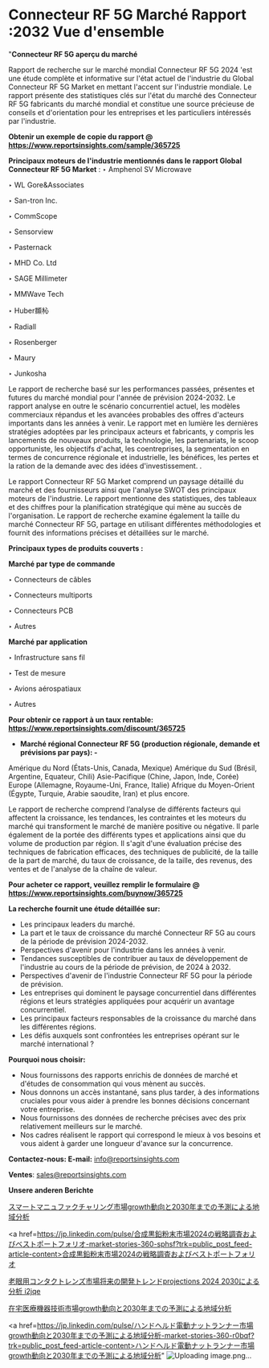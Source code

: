  # Connecteur RF 5G Marché Rapport :2032 Vue d'ensemble

"<strong>Connecteur RF 5G aperçu du marché</strong>

Rapport de recherche sur le marché mondial Connecteur RF 5G 2024 'est une étude complète et informative sur l'état actuel de l'industrie du Global Connecteur RF 5G Market en mettant l'accent sur l'industrie mondiale. Le rapport présente des statistiques clés sur l'état du marché des Connecteur RF 5G fabricants du marché mondial et constitue une source précieuse de conseils et d'orientation pour les entreprises et les particuliers intéressés par l'industrie.

<strong>Obtenir un exemple de copie du rapport @ <a href=https://www.reportsinsights.com/sample/365725>https://www.reportsinsights.com/sample/365725</a></strong>

<strong>Principaux moteurs de l'industrie mentionnés dans le rapport Global Connecteur RF 5G Market</strong> :
‣ Amphenol SV Microwave

‣ WL Gore&Associates

‣ San-tron Inc.

‣ CommScope

‣ Sensorview

‣ Pasternack

‣ MHD Co. Ltd

‣ SAGE Millimeter

‣ MMWave Tech

‣ Huber䫨杺

‣ Radiall

‣ Rosenberger

‣ Maury

‣ Junkosha

Le rapport de recherche basé sur les performances passées, présentes et futures du marché mondial pour l'année de prévision 2024-2032. Le rapport analyse en outre le scénario concurrentiel actuel, les modèles commerciaux répandus et les avancées probables des offres d'acteurs importants dans les années à venir. Le rapport met en lumière les dernières stratégies adoptées par les principaux acteurs et fabricants, y compris les lancements de nouveaux produits, la technologie, les partenariats, le scoop opportuniste, les objectifs d'achat, les coentreprises, la segmentation en termes de concurrence régionale et industrielle, les bénéfices, les pertes et la ration de la demande avec des idées d'investissement. .

Le rapport Connecteur RF 5G Market comprend un paysage détaillé du marché et des fournisseurs ainsi que l'analyse SWOT des principaux moteurs de l'industrie. Le rapport mentionne des statistiques, des tableaux et des chiffres pour la planification stratégique qui mène au succès de l'organisation. Le rapport de recherche examine également la taille du marché Connecteur RF 5G, partage en utilisant différentes méthodologies et fournit des informations précises et détaillées sur le marché.

<strong>Principaux types de produits couverts :</strong>

<strong>Marché par type de commande</strong>

‣ Connecteurs de câbles

‣ Connecteurs multiports

‣ Connecteurs PCB

‣ Autres

<strong>Marché par application</strong>

‣ Infrastructure sans fil

‣ Test de mesure

‣ Avions aérospatiaux

‣ Autres

<strong>Pour obtenir ce rapport à un taux rentable: <a href=https://www.reportsinsights.com/discount/365725>https://www.reportsinsights.com/discount/365725</a></strong>
<ul>
  <li><strong>Marché régional Connecteur RF 5G (production régionale, demande et prévisions par pays): -</strong></li>
</ul>
Amérique du Nord (États-Unis, Canada, Mexique)
Amérique du Sud (Brésil, Argentine, Equateur, Chili)
Asie-Pacifique (Chine, Japon, Inde, Corée)
Europe (Allemagne, Royaume-Uni, France, Italie)
Afrique du Moyen-Orient (Égypte, Turquie, Arabie saoudite, Iran) et plus encore.

Le rapport de recherche comprend l’analyse de différents facteurs qui affectent la croissance, les tendances, les contraintes et les moteurs du marché qui transforment le marché de manière positive ou négative. Il parle également de la portée des différents types et applications ainsi que du volume de production par région. Il s'agit d'une évaluation précise des techniques de fabrication efficaces, des techniques de publicité, de la taille de la part de marché, du taux de croissance, de la taille, des revenus, des ventes et de l'analyse de la chaîne de valeur.

<strong>Pour acheter ce rapport, veuillez remplir le formulaire @   <a href=https://www.reportsinsights.com/buynow/365725>https://www.reportsinsights.com/buynow/365725</a></strong>

<strong>La recherche fournit une étude détaillée sur:</strong>
<ul>
  <li>Les principaux leaders du marché.</li>
  <li>La part et le taux de croissance du marché Connecteur RF 5G au cours de la période de prévision 2024-2032.</li>
  <li>Perspectives d'avenir pour l'industrie dans les années à venir.</li>
  <li>Tendances susceptibles de contribuer au taux de développement de l'industrie au cours de la période de prévision, de 2024 à 2032.</li>
  <li>Perspectives d'avenir de l'industrie Connecteur RF 5G pour la période de prévision.</li>
  <li>Les entreprises qui dominent le paysage concurrentiel dans différentes régions et leurs stratégies appliquées pour acquérir un avantage concurrentiel.</li>
  <li>Les principaux facteurs responsables de la croissance du marché dans les différentes régions.</li>
  <li>Les défis auxquels sont confrontées les entreprises opérant sur le marché international ?</li>
</ul>
<strong>Pourquoi nous choisir:</strong>
<ul>
  <li>Nous fournissons des rapports enrichis de données de marché et d'études de consommation qui vous mènent au succès.</li>
  <li>Nous donnons un accès instantané, sans plus tarder, à des informations cruciales pour vous aider à prendre les bonnes décisions concernant votre entreprise.</li>
  <li>Nous fournissons des données de recherche précises avec des prix relativement meilleurs sur le marché.</li>
  <li>Nos cadres réalisent le rapport qui correspond le mieux à vos besoins et vous aident à garder une longueur d'avance sur la concurrence.</li>
</ul>
<strong>Contactez-nous:
</strong><strong>E-mail:</strong> <a href=mailto:info@reportsinsights.com>info@reportsinsights.com</a>

<strong>Ventes</strong>: <a href=mailto:sales@reportsinsights.com>sales@reportsinsights.com</a>

<strong>Unsere anderen Berichte</strong>

<a href=https://www.linkedin.com/pulse/スマートマニュファクチャリング市場growth動向と2030年までの予測による地域分析-healthscope-news-245-ju7jf/>スマートマニュファクチャリング市場growth動向と2030年までの予測による地域分析</a>

<a href=https://jp.linkedin.com/pulse/合成黒鉛粉末市場2024の戦略調査およびベストポートフォリオ-market-stories-360-sphsf?trk=public_post_feed-article-content>合成黒鉛粉末市場2024の戦略調査およびベストポートフォリオ</a>

<a href=https://www.linkedin.com/pulse/老眼用コンタクトレンズ市場将来の開発トレンドprojections-2024-2030による分析-i2jqe/>老眼用コンタクトレンズ市場将来の開発トレンドprojections 2024 2030による分析 i2jqe</a>

<a href=https://www.linkedin.com/pulse/在宅医療機器技術市場growth動向と2030年までの予測による地域分析-tribunal-analytics-360-9r3zf/>在宅医療機器技術市場growth動向と2030年までの予測による地域分析</a>

<a href=https://jp.linkedin.com/pulse/ハンドヘルド電動ナットランナー市場growth動向と2030年までの予測による地域分析-market-stories-360-r0bqf?trk=public_post_feed-article-content>ハンドヘルド電動ナットランナー市場growth動向と2030年までの予測による地域分析</a>"
![Uploading image.png…]()
